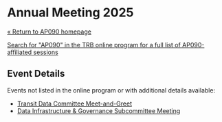 # Annual Meeting 2025

[« Return to AP090 homepage](/)

[Search for "AP090" in the TRB online program for a full list of AP090-affiliated sessions](https://annualmeeting.mytrb.org/OnlineProgram/Browse?searchText=ap090&ConferenceID=13&pageSize=50)

## Event Details

Events not listed in the online program or with additional details available:

- [Transit Data Committee Meet-and-Greet](./meet-and-greet)
- [Data Infrastructure & Governance Subcommittee Meeting](./data-infra-gov-subcommittee)
